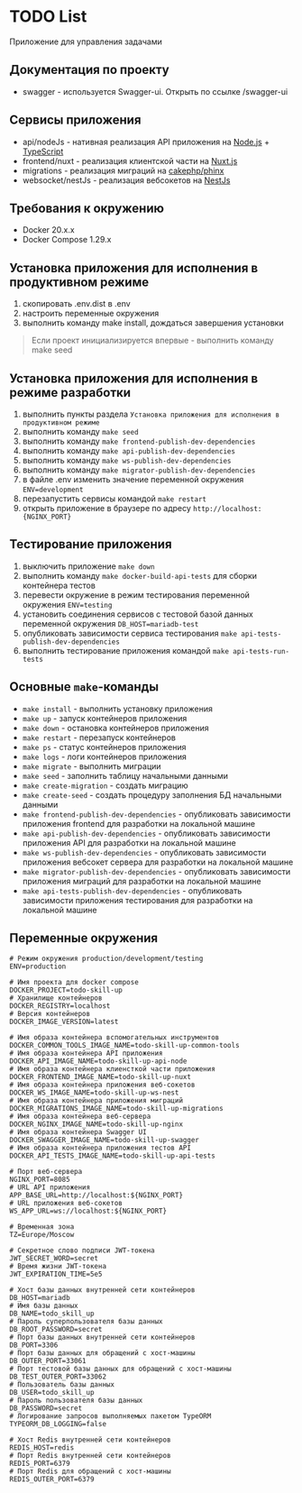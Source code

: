 # TODO List

Приложение для управления задачами

## Документация по проекту

- swagger - используется Swagger-ui. Открыть по ссылке /swagger-ui

## Сервисы приложения

- api/nodeJs - нативная реализация API приложения на [Node.js](https://nodejs.org) + [TypeScript](https://www.typescriptlang.org)
- frontend/nuxt - реализация клиентской части на [Nuxt.js](https://nuxt.com)
- migrations - реализация миграций на [cakephp/phinx](https://github.com/cakephp/phinx)
- websocket/nestJs - реализация вебсокетов на [NestJs](https://nestjs.com)

## Требования к окружению

- Docker 20.x.x
- Docker Compose 1.29.x

## Установка приложения для исполнения в продуктивном режиме

1. скопировать .env.dist в .env
1. настроить переменные окружения
1. выполнить команду make install, дождаться завершения установки

> Если проект инициализируется впервые - выполнить команду make seed

## Установка приложения для исполнения в режиме разработки

1. выполнить пункты раздела `Установка приложения для исполнения в продуктивном режиме`
1. выполнить команду `make seed`
1. выполнить команду `make frontend-publish-dev-dependencies`
1. выполнить команду `make api-publish-dev-dependencies`
1. выполнить команду `make ws-publish-dev-dependencies`
1. выполнить команду `make migrator-publish-dev-dependencies`
1. в файле .env изменить значение переменной окружения `ENV=development`
1. перезапустить сервисы командой `make restart`
1. открыть приложение в браузере по адресу `http://localhost:{NGINX_PORT}`

## Тестирование приложения

1. выключить приложение `make down`
1. выполнить команду `make docker-build-api-tests` для сборки контейнера тестов
1. перевести окружение в режим тестирования переменной окружения `ENV=testing`
1. установить соединения сервисов с тестовой базой данных переменной окружения `DB_HOST=mariadb-test`
1. опубликовать зависимости сервиса тестирования `make api-tests-publish-dev-dependencies`
1. выполнить тестирование приложения командой `make api-tests-run-tests`

## Основные `make`-команды

- `make install` - выполнить установку приложения
- `make up` - запуск контейнеров приложения
- `make down` - остановка контейнеров приложения
- `make restart` - перезапуск контейнеров
- `make ps` - статус контейнеров приложения
- `make logs` - логи контейнеров приложения
- `make migrate` - выполнить миграции
- `make seed` - заполнить таблицу начальными данными
- `make create-migration` - создать миграцию
- `make create-seed` - создать процедуру заполнения БД начальными данными
- `make frontend-publish-dev-dependencies` - опубликовать зависимости приложения frontend для разработки на локальной машине
- `make api-publish-dev-dependencies` - опубликовать зависимости приложения API для разработки на локальной машине
- `make ws-publish-dev-dependencies` - опубликовать зависимости приложения вебсокет сервера для разработки на локальной машине
- `make migrator-publish-dev-dependencies` - опубликовать зависимости приложения миграций для разработки на локальной машине
- `make api-tests-publish-dev-dependencies` - опубликовать зависимости приложения тестирования для разработки на локальной машине

## Переменные окружения

```dotenv
# Режим окружения production/development/testing
ENV=production

# Имя проекта для docker compose
DOCKER_PROJECT=todo-skill-up
# Хранилище контейнеров
DOCKER_REGISTRY=localhost
# Версия контейнеров
DOCKER_IMAGE_VERSION=latest

# Имя образа контейнера вспомогательных инструментов
DOCKER_COMMON_TOOLS_IMAGE_NAME=todo-skill-up-common-tools
# Имя образа контейнера API приложения
DOCKER_API_IMAGE_NAME=todo-skill-up-api-node
# Имя образа контейнера клиенсткой части приложения
DOCKER_FRONTEND_IMAGE_NAME=todo-skill-up-nuxt
# Имя образа контейнера приложения веб-сокетов
DOCKER_WS_IMAGE_NAME=todo-skill-up-ws-nest
# Имя образа контейнера приложения миграций
DOCKER_MIGRATIONS_IMAGE_NAME=todo-skill-up-migrations
# Имя образа контейнера веб-сервера
DOCKER_NGINX_IMAGE_NAME=todo-skill-up-nginx
# Имя образа контейнера Swagger UI
DOCKER_SWAGGER_IMAGE_NAME=todo-skill-up-swagger
# Имя образа контейнера приложения тестов API
DOCKER_API_TESTS_IMAGE_NAME=todo-skill-up-api-tests

# Порт веб-сервера
NGINX_PORT=8085
# URL API приложения
APP_BASE_URL=http://localhost:${NGINX_PORT}
# URL приложения веб-сокетов
WS_APP_URL=ws://localhost:${NGINX_PORT}

# Временная зона
TZ=Europe/Moscow

# Секретное слово подписи JWT-токена
JWT_SECRET_WORD=secret
# Время жизни JWT-токена
JWT_EXPIRATION_TIME=5e5

# Хост базы данных внутренней сети контейнеров
DB_HOST=mariadb
# Имя базы данных
DB_NAME=todo_skill_up
# Пароль суперпользователя базы данных
DB_ROOT_PASSWORD=secret
# Порт базы данных внутренней сети контейнеров
DB_PORT=3306
# Порт базы данных для обращений с хост-машины
DB_OUTER_PORT=33061
# Порт тестовой базы данных для обращений с хост-машины
DB_TEST_OUTER_PORT=33062
# Пользователь базы данных
DB_USER=todo_skill_up
# Пароль пользователя базы данных
DB_PASSWORD=secret
# Логирование запросов выполняемых пакетом TypeORM
TYPEORM_DB_LOGGING=false

# Хост Redis внутренней сети контейнеров
REDIS_HOST=redis
# Порт Redis внутренней сети контейнеров
REDIS_PORT=6379
# Порт Redis для обращений с хост-машины
REDIS_OUTER_PORT=6379
```